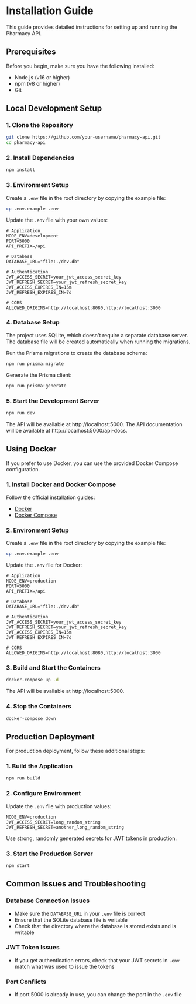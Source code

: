 # Installation Guide

This guide provides detailed instructions for setting up and running the Pharmacy API.

## Prerequisites

Before you begin, make sure you have the following installed:

- Node.js (v16 or higher)
- npm (v8 or higher)
- Git

## Local Development Setup

### 1. Clone the Repository

```bash
git clone https://github.com/your-username/pharmacy-api.git
cd pharmacy-api
```

### 2. Install Dependencies

```bash
npm install
```

### 3. Environment Setup

Create a `.env` file in the root directory by copying the example file:

```bash
cp .env.example .env
```

Update the `.env` file with your own values:

```
# Application
NODE_ENV=development
PORT=5000
API_PREFIX=/api

# Database
DATABASE_URL="file:./dev.db"

# Authentication
JWT_ACCESS_SECRET=your_jwt_access_secret_key
JWT_REFRESH_SECRET=your_jwt_refresh_secret_key
JWT_ACCESS_EXPIRES_IN=15m
JWT_REFRESH_EXPIRES_IN=7d

# CORS
ALLOWED_ORIGINS=http://localhost:8080,http://localhost:3000
```

### 4. Database Setup

The project uses SQLite, which doesn't require a separate database server. The database file will be created automatically when running the migrations.

Run the Prisma migrations to create the database schema:

```bash
npm run prisma:migrate
```

Generate the Prisma client:

```bash
npm run prisma:generate
```

### 5. Start the Development Server

```bash
npm run dev
```

The API will be available at http://localhost:5000.
The API documentation will be available at http://localhost:5000/api-docs.

## Using Docker

If you prefer to use Docker, you can use the provided Docker Compose configuration.

### 1. Install Docker and Docker Compose

Follow the official installation guides:

- [Docker](https://docs.docker.com/get-docker/)
- [Docker Compose](https://docs.docker.com/compose/install/)

### 2. Environment Setup

Create a `.env` file in the root directory by copying the example file:

```bash
cp .env.example .env
```

Update the `.env` file for Docker:

```
# Application
NODE_ENV=production
PORT=5000
API_PREFIX=/api

# Database
DATABASE_URL="file:./dev.db"

# Authentication
JWT_ACCESS_SECRET=your_jwt_access_secret_key
JWT_REFRESH_SECRET=your_jwt_refresh_secret_key
JWT_ACCESS_EXPIRES_IN=15m
JWT_REFRESH_EXPIRES_IN=7d

# CORS
ALLOWED_ORIGINS=http://localhost:8080,http://localhost:3000
```

### 3. Build and Start the Containers

```bash
docker-compose up -d
```

The API will be available at http://localhost:5000.

### 4. Stop the Containers

```bash
docker-compose down
```

## Production Deployment

For production deployment, follow these additional steps:

### 1. Build the Application

```bash
npm run build
```

### 2. Configure Environment

Update the `.env` file with production values:

```
NODE_ENV=production
JWT_ACCESS_SECRET=long_random_string
JWT_REFRESH_SECRET=another_long_random_string
```

Use strong, randomly generated secrets for JWT tokens in production.

### 3. Start the Production Server

```bash
npm start
```

## Common Issues and Troubleshooting

### Database Connection Issues

- Make sure the `DATABASE_URL` in your `.env` file is correct
- Ensure that the SQLite database file is writable
- Check that the directory where the database is stored exists and is writable

### JWT Token Issues

- If you get authentication errors, check that your JWT secrets in `.env` match what was used to issue the tokens

### Port Conflicts

- If port 5000 is already in use, you can change the port in the `.env` file
